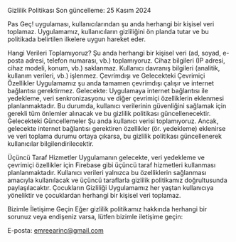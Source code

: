 Gizlilik Politikası
Son güncelleme: 25 Kasım 2024

Pas Geç! uygulaması, kullanıcılarından şu anda herhangi bir kişisel veri toplamaz. Uygulamamız, kullanıcıların gizliliğini ön planda tutar ve bu politikada belirtilen ilkelere uygun hareket eder.

Hangi Verileri Toplamıyoruz?
Şu anda herhangi bir kişisel veri (ad, soyad, e-posta adresi, telefon numarası, vb.) toplamıyoruz.
Cihaz bilgileri (IP adresi, cihaz modeli, konum, vb.) saklanmaz.
Kullanıcı davranış bilgileri (analitik, kullanım verileri, vb.) işlenmez.
Çevrimdışı ve Gelecekteki Çevrimiçi Özellikler
Uygulamamız şu anda tamamen çevrimdışı çalışır ve internet bağlantısı gerektirmez.
Gelecekte: Uygulamaya internet bağlantısı ile yedekleme, veri senkronizasyonu ve diğer çevrimiçi özelliklerin eklenmesi planlanmaktadır. Bu durumda, kullanıcı verilerinin güvenliğini sağlamak için gerekli tüm önlemler alınacak ve bu gizlilik politikası güncellenecektir.
Gelecekteki Güncellemeler
Şu anda kullanıcı verisi toplamıyoruz. Ancak, gelecekte internet bağlantısı gerektiren özellikler (ör. yedekleme) eklenirse ve veri toplama durumu ortaya çıkarsa, bu gizlilik politikası güncellenerek kullanıcılar bilgilendirilecektir.

Üçüncü Taraf Hizmetler
Uygulamanın gelecekte, veri yedekleme ve çevrimiçi özellikler için Firebase gibi üçüncü taraf hizmetleri kullanması planlanmaktadır.
Kullanıcı verileri yalnızca bu özelliklerin sağlanması amacıyla kullanılacak ve üçüncü taraflarla gizlilik politikamız doğrultusunda paylaşılacaktır.
Çocukların Gizliliği
Uygulamamız her yaştan kullanıcıya yöneliktir ve çocuklardan herhangi bir kişisel veri toplamaz.

Bizimle İletişime Geçin
Eğer gizlilik politikamız hakkında herhangi bir sorunuz veya endişeniz varsa, lütfen bizimle iletişime geçin:

E-posta: emreearinc@gmail.com
